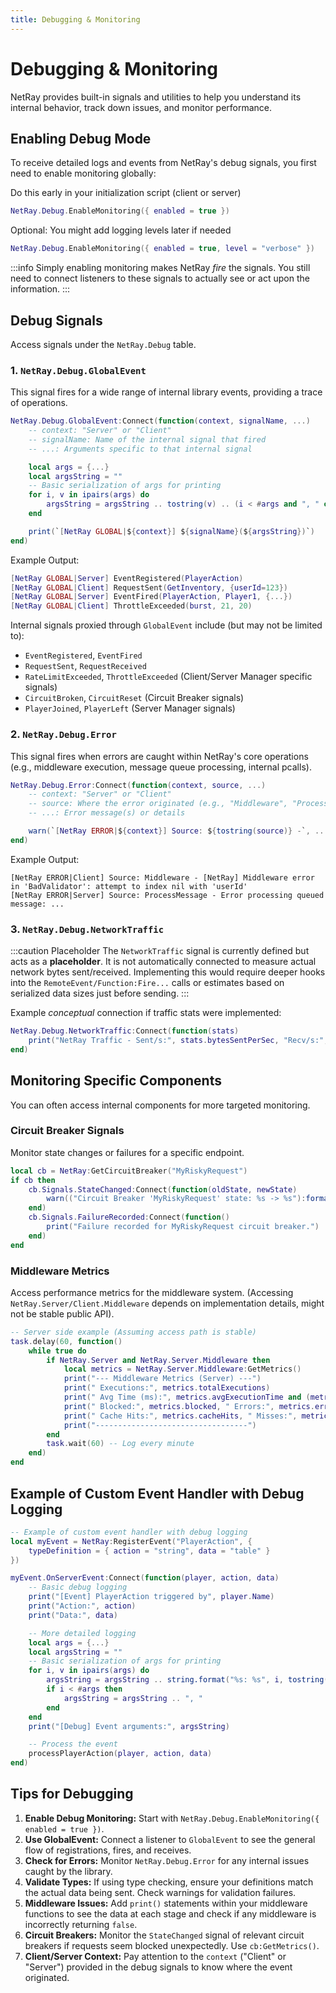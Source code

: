```yaml
---
title: Debugging & Monitoring
---
```


# Debugging & Monitoring

NetRay provides built-in signals and utilities to help you understand its internal behavior, track down issues, and monitor performance.

## Enabling Debug Mode

To receive detailed logs and events from NetRay's debug signals, you first need to enable monitoring globally:

Do this early in your initialization script (client or server)
```lua
NetRay.Debug.EnableMonitoring({ enabled = true })
```

Optional: You might add logging levels later if needed
```lua
NetRay.Debug.EnableMonitoring({ enabled = true, level = "verbose" })
```
:::info
Simply enabling monitoring makes NetRay *fire* the signals. You still need to connect listeners to these signals to actually see or act upon the information.
:::

## Debug Signals

Access signals under the `NetRay.Debug` table.

### 1. `NetRay.Debug.GlobalEvent`

This signal fires for a wide range of internal library events, providing a trace of operations.

```lua
NetRay.Debug.GlobalEvent:Connect(function(context, signalName, ...)
    -- context: "Server" or "Client"
    -- signalName: Name of the internal signal that fired
    -- ...: Arguments specific to that internal signal

    local args = {...}
    local argsString = ""
    -- Basic serialization of args for printing
    for i, v in ipairs(args) do
        argsString = argsString .. tostring(v) .. (i < #args and ", " or "")
    end

    print(`[NetRay GLOBAL|${context}] ${signalName}(${argsString})`)
end)
```

Example Output:
```lua
[NetRay GLOBAL|Server] EventRegistered(PlayerAction)
[NetRay GLOBAL|Client] RequestSent(GetInventory, {userId=123})
[NetRay GLOBAL|Server] EventFired(PlayerAction, Player1, {...})
[NetRay GLOBAL|Client] ThrottleExceeded(burst, 21, 20)
```

Internal signals proxied through `GlobalEvent` include (but may not be limited to):
*   `EventRegistered`, `EventFired`
*   `RequestSent`, `RequestReceived`
*   `RateLimitExceeded`, `ThrottleExceeded` (Client/Server Manager specific signals)
*   `CircuitBroken`, `CircuitReset` (Circuit Breaker signals)
*   `PlayerJoined`, `PlayerLeft` (Server Manager signals)

### 2. `NetRay.Debug.Error`

This signal fires when errors are caught within NetRay's core operations (e.g., middleware execution, message queue processing, internal pcalls).

```lua
NetRay.Debug.Error:Connect(function(context, source, ...)
    -- context: "Server" or "Client"
    -- source: Where the error originated (e.g., "Middleware", "ProcessMessage", "ServerManager", "ClientManager")
    -- ...: Error message(s) or details

    warn(`[NetRay ERROR|${context}] Source: ${tostring(source)} -`, ...)
end)
```
Example Output:
```
[NetRay ERROR|Client] Source: Middleware - [NetRay] Middleware error in 'BadValidator': attempt to index nil with 'userId'
[NetRay ERROR|Server] Source: ProcessMessage - Error processing queued message: ...
```

### 3. `NetRay.Debug.NetworkTraffic`

:::caution Placeholder
The `NetworkTraffic` signal is currently defined but acts as a **placeholder**. It is not automatically connected to measure actual network bytes sent/received. Implementing this would require deeper hooks into the `RemoteEvent/Function:Fire...` calls or estimates based on serialized data sizes just before sending.
:::

Example *conceptual* connection if traffic stats were implemented:
```lua
NetRay.Debug.NetworkTraffic:Connect(function(stats)
    print("NetRay Traffic - Sent/s:", stats.bytesSentPerSec, "Recv/s:", stats.bytesReceivedPerSec)
end)
```

## Monitoring Specific Components

You can often access internal components for more targeted monitoring.

### Circuit Breaker Signals

Monitor state changes or failures for a specific endpoint.

```lua
local cb = NetRay:GetCircuitBreaker("MyRiskyRequest")
if cb then
    cb.Signals.StateChanged:Connect(function(oldState, newState)
        warn(("Circuit Breaker 'MyRiskyRequest' state: %s -> %s"):format(oldState, newState))
    end)
    cb.Signals.FailureRecorded:Connect(function()
        print("Failure recorded for MyRiskyRequest circuit breaker.")
    end)
end
```

### Middleware Metrics

Access performance metrics for the middleware system. (Accessing `NetRay.Server/Client.Middleware` depends on implementation details, might not be stable public API).

```lua
-- Server side example (Assuming access path is stable)
task.delay(60, function()
    while true do
        if NetRay.Server and NetRay.Server.Middleware then
            local metrics = NetRay.Server.Middleware:GetMetrics()
            print("--- Middleware Metrics (Server) ---")
            print(" Executions:", metrics.totalExecutions)
            print(" Avg Time (ms):", metrics.avgExecutionTime and (metrics.avgExecutionTime * 1000) or "N/A")
            print(" Blocked:", metrics.blocked, " Errors:", metrics.errors)
            print(" Cache Hits:", metrics.cacheHits, " Misses:", metrics.cacheMisses)
            print("----------------------------------")
        end
        task.wait(60) -- Log every minute
    end)
end
```

## Example of Custom Event Handler with Debug Logging

```lua
-- Example of custom event handler with debug logging
local myEvent = NetRay:RegisterEvent("PlayerAction", {
    typeDefinition = { action = "string", data = "table" }
})

myEvent.OnServerEvent:Connect(function(player, action, data)
    -- Basic debug logging
    print("[Event] PlayerAction triggered by", player.Name)
    print("Action:", action)
    print("Data:", data)

    -- More detailed logging
    local args = {...}
    local argsString = ""
    -- Basic serialization of args for printing
    for i, v in ipairs(args) do
        argsString = argsString .. string.format("%s: %s", i, tostring(v))
        if i < #args then
            argsString = argsString .. ", "
        end
    end
    print("[Debug] Event arguments:", argsString)

    -- Process the event
    processPlayerAction(player, action, data)
end) 
```

## Tips for Debugging

1.  **Enable Debug Monitoring:** Start with `NetRay.Debug.EnableMonitoring({ enabled = true })`.
2.  **Use GlobalEvent:** Connect a listener to `GlobalEvent` to see the general flow of registrations, fires, and receives.
3.  **Check for Errors:** Monitor `NetRay.Debug.Error` for any internal issues caught by the library.
4.  **Validate Types:** If using type checking, ensure your definitions match the actual data being sent. Check warnings for validation failures.
5.  **Middleware Issues:** Add `print()` statements within your middleware functions to see the data at each stage and check if any middleware is incorrectly returning `false`.
6.  **Circuit Breakers:** Monitor the `StateChanged` signal of relevant circuit breakers if requests seem blocked unexpectedly. Use `cb:GetMetrics()`.
7.  **Client/Server Context:** Pay attention to the `context` ("Client" or "Server") provided in the debug signals to know where the event originated.